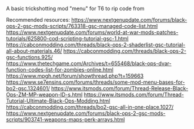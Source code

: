 A basic trickshotting mod "menu" for T6 to rip code from

Recommended resources:
https://www.nextgenupdate.com/forums/black-ops-2-gsc-mods-scripts/763318-gsc-managed-code-list.html
https://www.nextgenupdate.com/forums/world-at-war-mods-patches-tutorials/625800-cod-scripting-tutorial-gsc-1.html
https://cabconmodding.com/threads/black-ops-2-shaderlist-gsc-tutorial-all-about-materials.46/
https://cabconmodding.com/threads/black-ops-2-gsc-functions.925/
https://www.thetechgame.com/Archives/t=655468/black-ops-dvar-function-codes-list-for-zombies-online.html
https://www.mpgh.net/forum/showthread.php?t=159663
https://www.se7ensins.com/forums/threads/some-mod-menu-bases-for-bo2-gsc.1324601/
https://www.itsmods.com/forum/Thread-Release-Black-Ops-ZM-MP-weapon-ID-s.html
https://www.itsmods.com/forum/Thread-Tutorial-Ultimate-Black-Ops-Modding.html
https://cabconmodding.com/threads/bo2-gsc-all-in-one-place.1027/
https://www.nextgenupdate.com/forums/black-ops-2-gsc-mods-scripts/903741-weapons-maps-perk-arrays.html